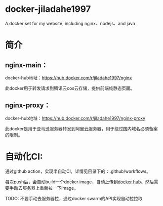 # docker-jiladahe1997
A docker set for my website, including nginx、nodejs、and java


# 简介 
## nginx-main：

docker-hub地址：https://hub.docker.com/r/jiladahe1997/nginx

此docker用于转发请求到腾讯云cos云存储，提供前端纯静态页面。

## nginx-proxy：

docker-hub地址：https://hub.docker.com/r/jiladahe1997/nginx-proxy

此docker是用于亚马逊服务器转发到阿里云服务器，用于绕过国内域名必须备案的限制。

# 自动化CI:

通过github action，实现半自动CI，详情见目录下的：.github/workflows。

每次push后，会自动build一个docker image，自动上传到[docker hub](https://hub.docker.com/repository/docker/jiladahe1997/nginx)。然后需要手动去服务器上重新拉一下image。

TODO: 不要手动去服务器拉，通过docker swarm的API实现自动拉拉取
